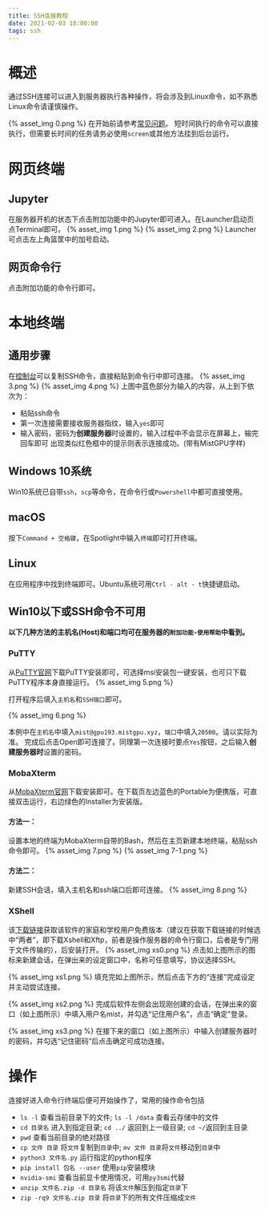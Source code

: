 ```yaml
---
title: SSH连接教程
date: 2021-02-03 18:00:00
tags: ssh
---
```

# 概述
通过SSH连接可以进入到服务器执行各种操作，将会涉及到Linux命令，如不熟悉Linux命令请谨慎操作。

{% asset_img 0.png %}
在开始前请参考[常见问题](https://www.mistgpu.com/faq/)。
短时间执行的命令可以直接执行，但需要长时间的任务请务必使用`screen`或其他方法挂到后台运行。
# 网页终端
## Jupyter
在服务器开机的状态下点击附加功能中的Jupyter即可进入。在Launcher启动页点Terminal即可。
{% asset_img 1.png %}
{% asset_img 2.png %}
Launcher可点击左上角篮筐中的加号启动。
## 网页命令行
点击附加功能的命令行即可。
# 本地终端
## 通用步骤
在[控制台](https://www.mistgpu.com/user/)可以复制SSH命令，直接粘贴到命令行中即可连接。
{% asset_img 3.png %}
{% asset_img 4.png %}
上图中蓝色部分为输入的内容，从上到下依次为：
- 粘贴ssh命令
- 第一次连接需要接收服务器指纹，输入`yes`即可
- 输入密码，密码为**创建服务器**时设置的，输入过程中不会显示在屏幕上，输完回车即可
出现类似红色框中的提示则表示连接成功。(带有MistGPU字样)
## Windows 10系统
Win10系统已自带`ssh`，`scp`等命令，在命令行或`Powershell`中都可直接使用。
## macOS
按下`Command + 空格键`，在Spotlight中输入`终端`即可打开终端。
## Linux
在应用程序中找到终端即可。Ubuntu系统可用`Ctrl - alt - t`快捷键启动。
## Win10以下或SSH命令不可用
**以下几种方法的主机名(Host)和端口均可在服务器的`附加功能-使用帮助`中看到。**
### PuTTY
从[PuTTY官网](https://www.chiark.greenend.org.uk/~sgtatham/putty/latest.html)下载PuTTY安装即可，可选择msi安装包一键安装，也可只下载PuTTY程序本身直接运行。
{% asset_img 5.png %}

打开程序后填入`主机名`和`SSH端口`即可。

{% asset_img 6.png %}

本例中在`主机名`中填入`mist@gpu193.mistgpu.xyz`，`端口`中填入`20500`。请以实际为准。
完成后点击Open即可连接了。同理第一次连接时要点`Yes`按钮，之后输入**创建服务器时**设置的密码。
### MobaXterm
从[MobaXterm官网](https://mobaxterm.mobatek.net/download-home-edition.html)下载安装即可。在下载页左边蓝色的Portable为便携版，可直接双击运行，右边绿色的Installer为安装版。
#### 方法一：
设置本地的终端为MobaXterm自带的Bash，然后在主页新建本地终端，粘贴ssh命令即可。
{% asset_img 7.png %}
{% asset_img 7-1.png %}
#### 方法二：
新建SSH会话，填入主机名和ssh端口后即可连接。
{% asset_img 8.png %}
### XShell
该[下载链接](https://www.netsarang.com/zh/free-for-home-school/)获取该软件的家庭和学校用户免费版本（建议在获取下载链接的时候选中“两者”，即下载Xshell和Xftp，前者是操作服务器的命令行窗口，后者是专门用于文件传输的），后安装打开。
{% asset_img xs0.png %}
点击如上图所示的图标来新建会话，在弹出来的设定窗口中，名称可任意填写，协议选择SSH。

{% asset_img xs1.png %}
填充完如上图所示，然后点击下方的“连接”完成设定并主动尝试连接。

{% asset_img xs2.png %}
完成后软件左侧会出现刚创建的会话，在弹出来的窗口（如上图所示）中填入用户名mist，并勾选“记住用户名”，点击“确定”登录。

{% asset_img xs3.png %}
在接下来的窗口（如上图所示）中输入创建服务器时的密码，并勾选“记住密码”后点击确定可成功连接。

# 操作
连接好进入命令行终端后便可开始操作了，常用的操作命令包括
- `ls -l` 查看当前目录下的文件; `ls -l /data` 查看云存储中的文件
- `cd 目录名` 进入到指定目录; `cd ../` 返回到上一级目录; `cd ~/`返回到主目录
- `pwd` 查看当前目录的绝对路径
- `cp 文件 目录` 将`文件`复制到`目录`中; `mv 文件 目录`将`文件`移动到`目录`中
- `python3 文件名.py` 运行指定的python程序
- `pip install 包名 --user` 使用`pip`安装模块
- `nvidia-smi` 查看当前显卡使用情况，可用`py3smi`代替
- `unzip 文件名.zip -d 目录名` 将该`文件`解压到指定`目录`下
- `zip -rq9 文件名.zip 目录` 将`目录`下的所有文件压缩成`文件`